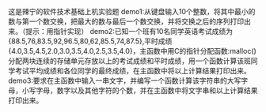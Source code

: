 这是辣宁的软件技术基础上机实验题
demo1:从键盘输入10个整数，将其中最小的数与第一个数交换，把最大的数与最后一个数交换，并将交换之后的序列打印出来。（提示：用指针实现）
demo2:已知一个班有10名同学英语考试成绩为{88.5,76,83.5,92,96.5,80,62,85.5,74,87.5},平时成绩{4.0,3.5,4.5,2.0,3.0,3.5,4.0,2.5,3.5,4.0}，主函数中用C的指针分配函数:malloc()分配两块连续的存储单元存放以上的考试成绩和平时成绩，用一个函数计算该班同学考试平均成绩和各位同学的最终成绩，在主函数中将以上计算结果打印出来。
demo3:要求在主函数中输入一串文字，并编写一个函数计算该字符串的大写字母，小写字母，数字以及其他字符的个数，并在主函数中将文字串和以上计算结果打印出来。
